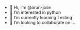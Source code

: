 - 👋 Hi, I’m @arun-jose
- 👀 I’m interested in python
- 🌱 I’m currently learning Testing
- 💞️ I’m looking to collaborate on ...


<!---
arun-jo/arun-jo is a ✨ special ✨ repository because its `README.md` (this file) appears on your GitHub profile.
You can click the Preview link to take a look at your changes.
--->
